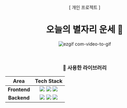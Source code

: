 
<div align =center>
  
[ 개인 프로젝트 ]  
# 오늘의 별자리 운세 💫

![ezgif com-video-to-gif](https://github.com/myungju030/horoscope/assets/96197310/ded14091-0ab8-400e-a778-e5607194ea65)



<br/>

### 📌 사용한 라이브러리

|     Area     |                                                                                                                                                                                                                                                                                                                                                                                                                                           Tech Stack                                                                                                                                                                                                                                                                                                                                                                                                                                            |
| :----------: | :---------------------------------------------------------------------------------------------------------------------------------------------------------------------------------------------------------------------------------------------------------------------------------------------------------------------------------------------------------------------------------------------------------------------------------------------------------------------------------------------------------------------------------------------------------------------------------------------------------------------------------------------------------------------------------------------------------------------------------------------------------------------------------------------------------------------------------------------------------------------------------------------: |
| **Frontend** | <img src="https://img.shields.io/badge/JavaScript-F7DF1E?style=for-the-badge&logo=JavaScript&logoColor=white">  <img src="https://img.shields.io/badge/Next.js-000000?style=for-the-badge&logo=Next.js&logoColor=white"> <img src="https://img.shields.io/badge/Axios-5A29E4?style=for-the-badge&logo=Axios&logoColor=white">
| **Backend** | <img src="https://img.shields.io/badge/Express.js-000000?style=for-the-badge&logo=Express&logoColor=white"> <img src="https://img.shields.io/badge/Nodemon-76D04B?style=for-the-badge&logo=Nodemon&logoColor=white">  <img src="https://img.shields.io/badge/Axios-5A29E4?style=for-the-badge&logo=Axios&logoColor=white">


  </div>
